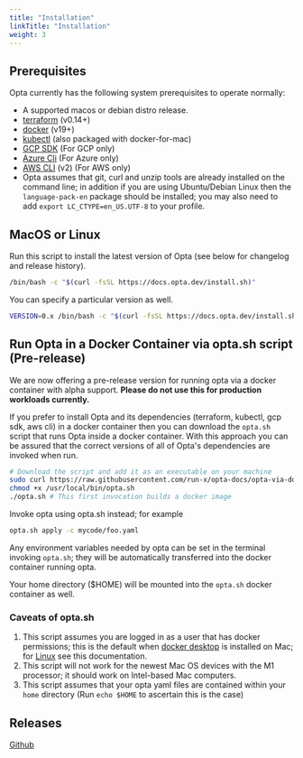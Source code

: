 ```yaml
---
title: "Installation"
linkTitle: "Installation"
weight: 3
---
```


## Prerequisites

Opta currently has the following system prerequisites to operate normally:

- A supported macos or debian distro release.
- [terraform](https://www.terraform.io/downloads.html) (v0.14+)
- [docker](https://docker.com/products/docker-desktop) (v19+)
- [kubectl](https://kubernetes.io/docs/tasks/tools/install-kubectl/) (also packaged with
  docker-for-mac)
- [GCP SDK](https://cloud.google.com/sdk/docs/install) (For GCP only)
- [Azure Cli](https://docs.microsoft.com/en-us/cli/azure/install-azure-cli) (For Azure only)
- [AWS CLI](https://docs.aws.amazon.com/cli/latest/userguide/cli-chap-install.html) (v2) (For AWS only)
- Opta assumes that git, curl and unzip tools are already installed on the command line; in addition if you are using Ubuntu/Debian Linux then the `language-pack-en` package should be installed; you may also need to add `export LC_CTYPE=en_US.UTF-8` to your profile. 

## MacOS or Linux

Run this script to install the latest version of Opta (see below for changelog
and release history).

```bash
/bin/bash -c "$(curl -fsSL https://docs.opta.dev/install.sh)"
```

You can specify a particular version as well.

```bash
VERSION=0.x /bin/bash -c "$(curl -fsSL https://docs.opta.dev/install.sh)"
```

## Run Opta in a Docker Container via opta.sh script (Pre-release)

We are now offering a pre-release version for running opta via a docker container with alpha support. __Please do not use this for production workloads currently.__

If you prefer to install Opta and its dependencies (terraform, kubectl, gcp sdk, aws cli) in a docker container then you can 
download the `opta.sh` script that runs Opta inside a docker container. With this approach you can be assured that the correct
versions of all of Opta's dependencies are invoked when run.

```bash
# Download the script and add it as an executable on your machine
sudo curl https://raw.githubusercontent.com/run-x/opta-docs/opta-via-docker/static/opta.sh -o /usr/local/bin/opta.sh
chmod +x /usr/local/bin/opta.sh
./opta.sh # This first invocation builds a docker image
```

Invoke opta using opta.sh instead; for example

```bash
opta.sh apply -c mycode/foo.yaml

```

Any environment variables needed by opta can be set in the terminal invoking `opta.sh`; they will be automatically transferred into the docker container running opta.

Your home directory ($HOME) will be mounted into the `opta.sh` docker container as well.

### Caveats of opta.sh
  1. This script assumes you are logged in as a user that has docker permissions; this is the default when [docker desktop](https://docs.docker.com/desktop/mac/install/) is installed on Mac; for [Linux](https://docs.docker.com/engine/install/linux-postinstall/) see this documentation. 
  2. This script will not work for the newest Mac OS devices with the M1 processor; it should work on Intel-based Mac computers.
  3. This script assumes that your opta yaml files are contained within your `home` directory (Run `echo $HOME` to ascertain this is the case)
   

## Releases

[Github](https://github.com/run-x/opta/releases)
